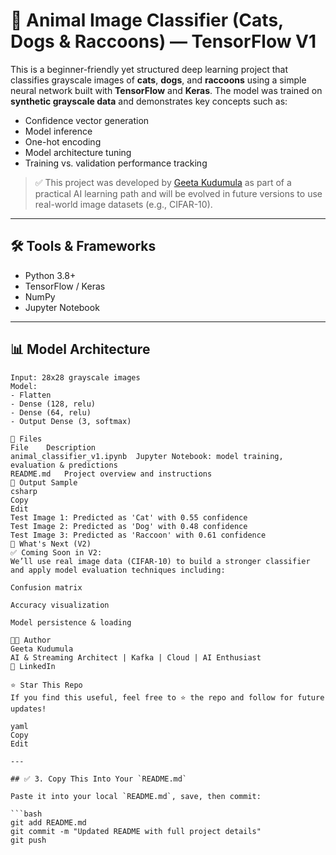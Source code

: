 # 🧠 Animal Image Classifier (Cats, Dogs & Raccoons) — TensorFlow V1

This is a beginner-friendly yet structured deep learning project that classifies grayscale images of **cats**, **dogs**, and **raccoons** using a simple neural network built with **TensorFlow** and **Keras**. The model was trained on **synthetic grayscale data** and demonstrates key concepts such as:

- Confidence vector generation
- Model inference
- One-hot encoding
- Model architecture tuning
- Training vs. validation performance tracking

> ✅ This project was developed by [Geeta Kudumula](https://www.linkedin.com/in/geetakudumula) as part of a practical AI learning path and will be evolved in future versions to use real-world image datasets (e.g., CIFAR-10).

---

## 🛠️ Tools & Frameworks

- Python 3.8+
- TensorFlow / Keras
- NumPy
- Jupyter Notebook

---

## 📊 Model Architecture

```text
Input: 28x28 grayscale images  
Model:  
- Flatten  
- Dense (128, relu)  
- Dense (64, relu)  
- Output Dense (3, softmax)

📁 Files
File	Description
animal_classifier_v1.ipynb	Jupyter Notebook: model training, evaluation & predictions
README.md	Project overview and instructions
🧪 Output Sample
csharp
Copy
Edit
Test Image 1: Predicted as 'Cat' with 0.55 confidence
Test Image 2: Predicted as 'Dog' with 0.48 confidence
Test Image 3: Predicted as 'Raccoon' with 0.61 confidence
🔮 What's Next (V2)
✅ Coming Soon in V2:
We’ll use real image data (CIFAR-10) to build a stronger classifier and apply model evaluation techniques including:

Confusion matrix

Accuracy visualization

Model persistence & loading

👩‍💻 Author
Geeta Kudumula
AI & Streaming Architect | Kafka | Cloud | AI Enthusiast
📍 LinkedIn

⭐ Star This Repo
If you find this useful, feel free to ⭐ the repo and follow for future updates!

yaml
Copy
Edit

---

## ✅ 3. Copy This Into Your `README.md`

Paste it into your local `README.md`, save, then commit:

```bash
git add README.md
git commit -m "Updated README with full project details"
git push
